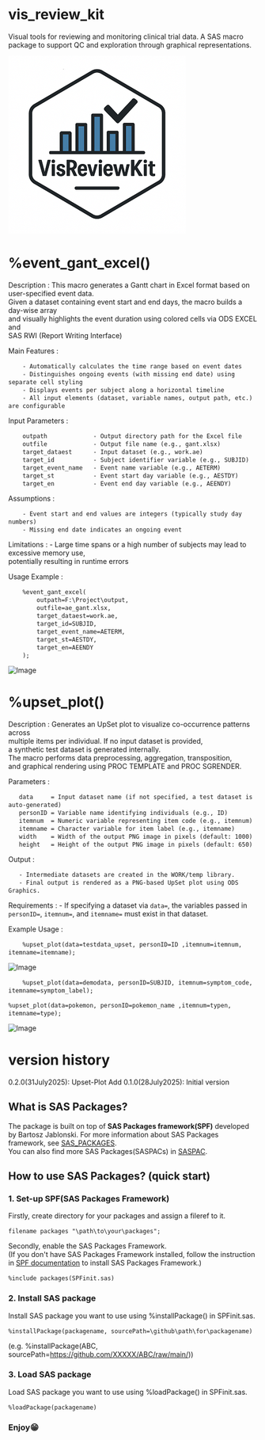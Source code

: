 # vis_review_kit
Visual tools for reviewing and monitoring clinical trial data. A SAS macro package to support QC and exploration through graphical representations.

![vis_review_kit](./vis_review_kit_small.png)  

# %event_gant_excel()
Description       : 
    This macro generates a Gantt chart in Excel format based on user-specified event data.  
    Given a dataset containing event start and end days, the macro builds a day-wise array  
    and visually highlights the event duration using colored cells via ODS EXCEL and  
    SAS RWI (Report Writing Interface)  
  
Main Features     :  
~~~text  
    - Automatically calculates the time range based on event dates
    - Distinguishes ongoing events (with missing end date) using separate cell styling
    - Displays events per subject along a horizontal timeline
    - All input elements (dataset, variable names, output path, etc.) are configurable
~~~

Input Parameters  :  
~~~text
    outpath             - Output directory path for the Excel file 
    outfile             - Output file name (e.g., gant.xlsx)
    target_dataest      - Input dataset (e.g., work.ae)
    target_id           - Subject identifier variable (e.g., SUBJID)
    target_event_name   - Event name variable (e.g., AETERM)
    target_st           - Event start day variable (e.g., AESTDY)
    target_en           - Event end day variable (e.g., AEENDY)
~~~

Assumptions       :  
~~~text
    - Event start and end values are integers (typically study day numbers)
    - Missing end date indicates an ongoing event
~~~
Limitations       :
    - Large time spans or a high number of subjects may lead to excessive memory use,  
      potentially resulting in runtime errors  
  
Usage Example     :  
~~~sas
    %event_gant_excel(
        outpath=F:\Project\output,
        outfile=ae_gant.xlsx,
        target_dataest=work.ae,
        target_id=SUBJID,
        target_event_name=AETERM,
        target_st=AESTDY,
        target_en=AEENDY
    );
~~~

<img width="858" height="158" alt="Image" src="https://github.com/user-attachments/assets/4464e378-8ba2-4663-aa72-b92f93c8ca1b" />  

# %upset_plot()
 Description    : Generates an UpSet plot to visualize co-occurrence patterns across   
                  multiple items per individual. If no input dataset is provided,   
                  a synthetic test dataset is generated internally.  
                  The macro performs data preprocessing, aggregation, transposition,  
                  and graphical rendering using PROC TEMPLATE and PROC SGRENDER.  

 Parameters     :   
 ~~~text
    data     = Input dataset name (if not specified, a test dataset is auto-generated)
    personID = Variable name identifying individuals (e.g., ID)
    itemnum  = Numeric variable representing item code (e.g., itemnum)
    itemname = Character variable for item label (e.g., itemname)
    width    = Width of the output PNG image in pixels (default: 1000)
    height   = Height of the output PNG image in pixels (default: 650)
~~~
 Output         :   
 ~~~text
    - Intermediate datasets are created in the WORK/temp library.
    - Final output is rendered as a PNG-based UpSet plot using ODS Graphics.
~~~
 Requirements   : 
    - If specifying a dataset via `data=`, the variables passed in 
      `personID=`, `itemnum=`, and `itemname=` must exist in that dataset.

 Example Usage  :  
~~~sas
    %upset_plot(data=testdata_upset, personID=ID ,itemnum=itemnum, itemname=itemname);
~~~
<img width="601" height="368" alt="Image" src="https://github.com/user-attachments/assets/88d29046-8c19-4d09-be4a-f82bae5a7c7d" />  

~~~sas
    %upset_plot(data=demodata, personID=SUBJID, itemnum=symptom_code, itemname=symptom_label);
~~~

~~~sas
%upset_plot(data=pokemon, personID=pokemon_name ,itemnum=typen, itemname=type);
~~~
<img width="599" height="383" alt="Image" src="https://github.com/user-attachments/assets/9bc7eb74-a1bf-4164-9bda-ac4c8c82a0ef" />

# version history
0.2.0(31July2025): Upset-Plot Add
0.1.0(28July2025): Initial version

## What is SAS Packages?  
The package is built on top of **SAS Packages framework(SPF)** developed by Bartosz Jablonski.
For more information about SAS Packages framework, see [SAS_PACKAGES](https://github.com/yabwon/SAS_PACKAGES).  
You can also find more SAS Packages(SASPACs) in [SASPAC](https://github.com/SASPAC).

## How to use SAS Packages? (quick start)
### 1. Set-up SPF(SAS Packages Framework)
Firstly, create directory for your packages and assign a fileref to it.
~~~sas      
filename packages "\path\to\your\packages";
~~~
Secondly, enable the SAS Packages Framework.  
(If you don't have SAS Packages Framework installed, follow the instruction in [SPF documentation](https://github.com/yabwon/SAS_PACKAGES/tree/main/SPF/Documentation) to install SAS Packages Framework.)  
~~~sas      
%include packages(SPFinit.sas)
~~~  
### 2. Install SAS package  
Install SAS package you want to use using %installPackage() in SPFinit.sas.
~~~sas      
%installPackage(packagename, sourcePath=\github\path\for\packagename)
~~~
(e.g. %installPackage(ABC, sourcePath=https://github.com/XXXXX/ABC/raw/main/))  
### 3. Load SAS package  
Load SAS package you want to use using %loadPackage() in SPFinit.sas.
~~~sas      
%loadPackage(packagename)
~~~
### Enjoy😁


